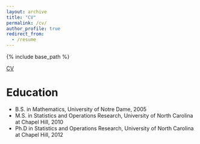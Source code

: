 ```yaml
---
layout: archive
title: "CV"
permalink: /cv/
author_profile: true
redirect_from:
  - /resume
---
```


{% include base_path %}


[CV](https://jessicisewskikehe.github.io/files/cisewski_cv.pdf)


Education
======
* B.S. in Mathematics, University of Notre Dame, 2005
* M.S. in Statistics and Operations Research, University of North Carolina at Chapel Hill, 2010
* Ph.D in Statistics and Operations Research, University of North Carolina at Chapel Hill, 2012


  
